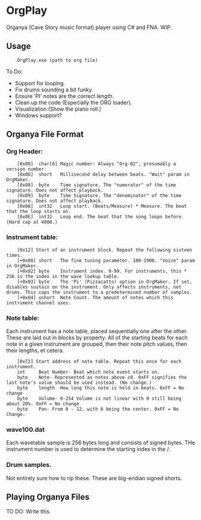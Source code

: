 OrgPlay
====

Organya (Cave Story music format) player using C# and FNA. WIP.

## Usage

        OrgPlay.exe (path to org file)

To Do:
 * Support for looping.
 * Fix drums sounding a bit funky.
 * Ensure 'PI' notes are the correct length.
 * Clean up the code (Especially the ORG loader).
 * Visualization (Show the piano roll.)
 * Windows support?

Organya File Format
----

### Org Header:

        [0x00]  char[6] Magic number: Always "Org-02", presumably a version number.
        [0x06]  short   Millisecond delay between beats. "Wait" param in OrgMaker.
        [0x08]  byte    Time signature. The "numerator" of the time signature. Does not affect playback.
        [0x09]  byte    Time Signature. The "denominator" of the time signature. Does not affect playback.
        [0x0A]  int32   Loop start. (Beats/Measure) * Measure. The beat that the loop starts on.
        [0x0E]  int32   Loop end. The beat that the song loops before. (Hard cap at 4080.)

### Instrument table: 

        [0x12] Start of an instrument block. Repeat the following sixteen times.
        [+0x00] short   The fine tuning parameter. 100-1900. "Voice" param in OrgMaker.
        [+0x02] byte    Instrument index. 0-99. For instruments, this * 256 is the index in the wave lookup table. 
        [+0x03] byte    The 'Pi' (Pizzacatto) option in OrgMaker. If set, disables sustain on the instrument. Only affects instruments, not drums. This caps the instrument to a predetermined number of samples.
        [+0x04] ushort  Note Count. The amount of notes which this instrument channel uses.

### Note table: 
Each instrument has a note table, placed sequentially one after the other.
These are laid out in blocks by property. All of the starting beats for each note in a given instrument are grouped, 
then their note pitch values, then their lengths, et cetera.

        [0x72] Start address of note table. Repeat this once for each instrument.
        int     Beat Number- Beat which note event starts on. 
        byte    Note- Represented as notes above c0. 0xFF signifies the last note's value should be used instead. (No change.)
        byte    length  How long this note is held in beats. 0xFF = No change
        byte    Volume- 0-254 Volume is not linear with 0 still being about 20%. 0xFF = No change
        byte    Pan- From 0 - 12, with 6 being the center. 0xFF = No Change.

### wave100.dat
Each wavetable sample is 256 bytes long and consists of signed bytes. THe instrument number is used to determine the starting index in the /.

### Drum samples.
Not entirely sure how to rip these. These are big-endian signed shorts.

Playing Organya Files 
----

TO DO: Write this. 


